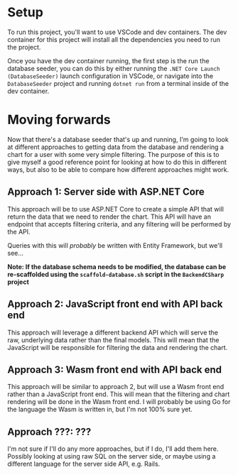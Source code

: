 # Setup

To run this project, you'll want to use VSCode and dev containers. The dev container for this project will install all the dependencies you need to run the project.

Once you have the dev container running, the first step is the run the database seeder, you can do this by either running the `.NET Core Launch (DatabaseSeeder)` launch configuration in VSCode, or navigate into the `DatabaseSeeder` project and running `dotnet run` from a terminal inside of the dev container.

# Moving forwards

Now that there's a database seeder that's up and running, I'm going to look at different approaches to getting data from the database and rendering a chart for a user with some very simple filtering. The purpose of this is to give myself a good reference point for looking at how to do this in different ways, but also to be able to compare how different approaches might work.

## Approach 1: Server side with ASP.NET Core

This approach will be to use ASP.NET Core to create a simple API that will return the data that we need to render the chart. This API will have an endpoint that accepts filtering criteria, and any filtering will be performed by the API.

Queries with this will *probably* be written with Entity Framework, but we'll see...

**Note: If the database schema needs to be modified, the database can be re-scaffolded using the `scaffold-database.sh` script in the `BackendCSharp` project**

## Approach 2: JavaScript front end with API back end

This approach will leverage a different backend API which will serve the raw, underlying data rather than the final models. This will mean that the JavaScript will be responsible for filtering the data and rendering the chart.

## Approach 3: Wasm front end with API back end

This approach will be similar to approach 2, but will use a Wasm front end rather than a JavaScript front end. This will mean that the filtering and chart rendering will be done in the Wasm front end. I will probably be using Go for the language the Wasm is written in, but I'm not 100% sure yet.

## Approach ???: ???

I'm not sure if I'll do any more approaches, but if I do, I'll add them here. Possibly looking at using raw SQL on the server side, or maybe using a different language for the server side API, e.g. Rails.
